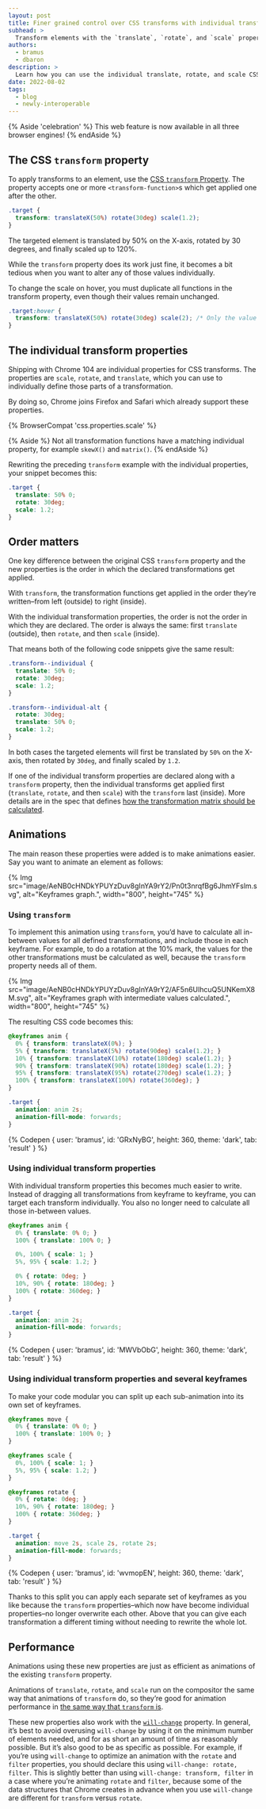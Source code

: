 ```yaml
---
layout: post
title: Finer grained control over CSS transforms with individual transform properties
subhead: >
  Transform elements with the `translate`, `rotate`, and `scale` properties
authors:
  - bramus
  - dbaron
description: >
  Learn how you can use the individual translate, rotate, and scale CSS properties to approach transforms in an intuitive way.
date: 2022-08-02
tags:
  - blog
  - newly-interoperable
---
```


{% Aside 'celebration' %}
This web feature is now available in all three browser engines!
{% endAside %}

## The CSS `transform` property

To apply transforms to an element, use the [CSS `transform` Property](https://developer.mozilla.org/docs/Web/CSS/transform). The property accepts one or more `<transform-function>`s which get applied one after the other.

```css
.target {
  transform: translateX(50%) rotate(30deg) scale(1.2);
}
```

The targeted element is translated by 50% on the X-axis, rotated by 30 degrees, and finally scaled up to 120%.

While the `transform` property does its work just fine, it becomes a bit tedious when you want to alter any of those values individually.

To change the scale on hover, you must duplicate all functions in the transform property, even though their values remain unchanged.

```css
.target:hover {
  transform: translateX(50%) rotate(30deg) scale(2); /* Only the value of scale() changed */
}
```

## The individual transform properties

Shipping with Chrome 104 are individual properties for CSS transforms. The properties are `scale`, `rotate`, and `translate`, which you can use to individually define those parts of a transformation.

By doing so, Chrome joins Firefox and Safari which already support these properties.

{% BrowserCompat 'css.properties.scale' %}

{% Aside %}
Not all transformation functions have a matching individual property, for example `skewX()` and `matrix()`.
{% endAside %}

Rewriting the preceding `transform` example with the individual properties, your snippet becomes this:

```css
.target {
  translate: 50% 0;
  rotate: 30deg;
  scale: 1.2;
}
```

## Order matters

One key difference between the original CSS `transform` property and the new properties is the order in which the declared transformations get applied.

With `transform`, the transformation functions get applied in the order they’re written–from left (outside) to right (inside).

With the individual transformation properties, the order is not the order in which they are declared.  The order is always the same: first `translate` (outside), then `rotate`, and then `scale` (inside).

That means both of the following code snippets give the same result:

```css
.transform--individual {
  translate: 50% 0;
  rotate: 30deg;
  scale: 1.2;
}

.transform--individual-alt {
  rotate: 30deg;
  translate: 50% 0;
  scale: 1.2;
}
```

In both cases the targeted elements will first be translated by `50%` on the X-axis, then rotated by `30deg`, and finally scaled by `1.2`.

If one of the individual transform properties are declared along with a `transform` property, then the individual transforms get applied first (`translate`, `rotate`, and then `scale`) with the `transform` last (inside). More details are in the spec that defines [how the transformation matrix should be calculated](https://www.w3.org/TR/css-transforms-2/#ctm).

## Animations

The main reason these properties were added is to make animations easier. Say you want to animate an element as follows:

{% Img src="image/AeNB0cHNDkYPUYzDuv8gInYA9rY2/Pn0t3nrqfBg6JhmYFslm.svg", alt="Keyframes graph.", width="800", height="745" %}

### Using `transform`

To implement this animation using `transform`, you’d have to calculate all in-between values for all defined transformations, and include those in each keyframe. For example, to do a rotation at the 10% mark, the values for the other transformations must be calculated as well, because the `transform` property needs all of them.

{% Img src="image/AeNB0cHNDkYPUYzDuv8gInYA9rY2/AF5n6UlhcuQ5UNKemX8M.svg", alt="Keyframes graph with intermediate values calculated.", width="800", height="745" %}

The resulting CSS code becomes this:

```css
@keyframes anim {
  0% { transform: translateX(0%); }
  5% { transform: translateX(5%) rotate(90deg) scale(1.2); }
  10% { transform: translateX(10%) rotate(180deg) scale(1.2); }
  90% { transform: translateX(90%) rotate(180deg) scale(1.2); }
  95% { transform: translateX(95%) rotate(270deg) scale(1.2); }
  100% { transform: translateX(100%) rotate(360deg); }
}

.target {
  animation: anim 2s;
  animation-fill-mode: forwards;
}
```

{% Codepen {
  user: 'bramus',
  id: 'GRxNyBG',
  height: 360,
  theme: 'dark',
  tab: 'result'
} %}

### Using individual transform properties

With individual transform properties this becomes much easier to write. Instead of dragging all transformations from keyframe to keyframe, you can target each transform individually. You also no longer need to calculate all those in-between values.

```css
@keyframes anim {
  0% { translate: 0% 0; }
  100% { translate: 100% 0; }

  0%, 100% { scale: 1; }
  5%, 95% { scale: 1.2; }

  0% { rotate: 0deg; }
  10%, 90% { rotate: 180deg; }
  100% { rotate: 360deg; }
}

.target {
  animation: anim 2s;
  animation-fill-mode: forwards;
}
```

{% Codepen {
  user: 'bramus',
  id: 'MWVbObG',
  height: 360,
  theme: 'dark',
  tab: 'result'
} %}

### Using individual transform properties and several keyframes

To make your code modular you can split up each sub-animation into its own set of keyframes.

```css
@keyframes move {
  0% { translate: 0% 0; }
  100% { translate: 100% 0; }
}

@keyframes scale {
  0%, 100% { scale: 1; }
  5%, 95% { scale: 1.2; }
}

@keyframes rotate {
  0% { rotate: 0deg; }
  10%, 90% { rotate: 180deg; }
  100% { rotate: 360deg; }
}

.target {
  animation: move 2s, scale 2s, rotate 2s;
  animation-fill-mode: forwards;
}
```

{% Codepen {
  user: 'bramus',
  id: 'wvmopEN',
  height: 360,
  theme: 'dark',
  tab: 'result'
} %}

Thanks to this split you can apply each separate set of keyframes as you like because the `transform` properties–which now have become individual properties–no longer overwrite each other. Above that you can give each transformation a different timing without needing to rewrite the whole lot.

## Performance

Animations using these new properties are just as efficient as animations of the existing `transform` property.

Animations of `translate`, `rotate`, and `scale` run on the compositor the same way that animations of `transform` do, so they’re good for animation performance in [the same way that `transform` is](/animations-guide/).

These new properties also work with the [`will-change`](https://developer.mozilla.org/docs/Web/CSS/will-change) property. In general, it’s best to avoid overusing `will-change` by using it on the minimum number of elements needed, and for as short an amount of time as reasonably possible. But it’s also good to be as specific as possible. For example, if you’re using `will-change` to optimize an animation with the `rotate` and `filter` properties, you should declare this using `will-change: rotate, filter`. This is slightly better than using `will-change: transform, filter` in a case where you’re animating `rotate` and `filter`, because some of the data structures that Chrome creates in advance when you use `will-change` are different for `transform` versus `rotate`.
